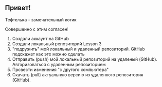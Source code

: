## Привет!

Тефтелька - замечательный котик

Совершенно с этим согласен!

1. Создали аккаунт на GitHub
2. Создали локальный репозиторий Lesson 3
3. "подружить" мой локальный и удаленный репозиторий. GitHub подскажет как это можно сделать
4. Отправить (push) мой локальный репозиторий на удаленый (GitHub). Авторизоваться с удаленным репозиторием
5. Провести изменения "с другого компьютера"
6. Скачать (pull) актуальную версию из удаленного репозитория (GitHub).